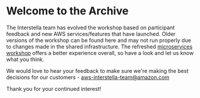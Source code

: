# Welcome to the Archive

The Interstella team has evolved the workshop based on participant feedback and new AWS services/features that have launched.  Older versions of the workshop can be found here and may not run properly due to changes made in the shared infrastructure.  The refreshed [microservices workshop](/../workshop-microservices/) offers a better experience overall, so have a look and let us know what you think.

We would love to hear your feedback to make sure we're making the best decisions for our customers - <aws-interstella-team@amazon.com>

Thank you for your continued interest!